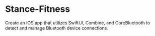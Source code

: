 # Stance-Fitness
Create an iOS app that utilizes SwiftUI, Combine, and CoreBluetooth to detect and manage Bluetooth device connections.

